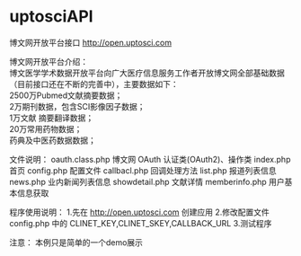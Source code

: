 uptosciAPI
==========

博文网开放平台接口 http://open.uptosci.com <br/>


博文网开放平台介绍：<br/>
博文医学学术数据开放平台向广大医疗信息服务工作者开放博文网全部基础数据（目前接口还在不断的完善中），主要数据如下：<br/>
2500万Pubmed文献摘要数据；<br/>
2万期刊数据，包含SCI影像因子数据；<br/>
1万文献 摘要翻译数据；<br/>
20万常用药物数据；<br/>
药典及中医药数据数据；<br/>



文件说明：
oauth.class.php 博文网 OAuth 认证类(OAuth2)、操作类
index.php 首页
config.php 配置文件
callbacl.php 回调处理方法
list.php 报道列表信息
news.php 业内新闻列表信息
showdetail.php 文献详情
memberinfo.php 用户基本信息获取

程序使用说明：
1.先在 http://open.uptosci.com 创建应用
2.修改配置文件 config.php 中的 CLINET_KEY,CLINET_SKEY,CALLBACK_URL
3.测试程序


注意：
本例只是简单的一个demo展示
